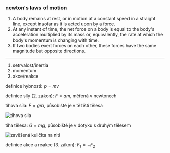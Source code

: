### newton's laws of motion

1. A body remains at rest, or in motion at a constant speed in a straight line, except insofar as it is acted upon by a force.
2. At any instant of time, the net force on a body is equal to the body's acceleration multiplied by its mass or, equivalently, the rate at which the body's momentum is changing with time.
3. If two bodies exert forces on each other, these forces have the same magnitude but opposite directions.

-----------

1. setrvalost/inertia
2. momentum
3. akce/reakce

definice hybnosti: $p = m v$

definice síly (2. zákon): $F = a m$, měřená v newtonech

tíhová síla: $F = g m$, působiště je v těžišti tělesa

![tihova sila](https://lh5.googleusercontent.com/-Fp0C2iHbLmcEr96Yhmdy9KKjHXKExCAOAjDoc_gbyPLSpzMOWub7Yl1Hvu8z801fPaQTc3zkcXCt_G2FiGs_eUjc2LxLfXXiz3cy9pmX-mgNtn0sIFeFpkNBSbhGNE1iQ=w1280)

tíha tělesa: $G = m g$, působiště je v dotyku s druhým tělesem

![zavěšená kulička na niti](https://lh6.googleusercontent.com/aKjy2sQ-0lQ7oUEJyTEkdjQIQVqQNDJZr6AHxh4URxXvx-qk3-KRTkAZHFp_2MHQUdcIuwE9OGxPCJhz8wNk9dz43zyqi2kNvaHitb2-L1fnn21pLCilbppUVIJng8UDuQ=w1280)

definice akce a reakce (3. zákon): $F_1 = -F_2$

